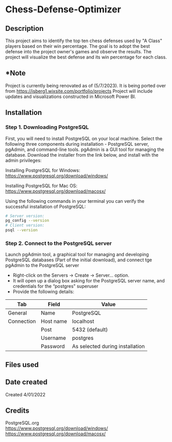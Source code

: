 # Chess-Defense-Optimizer
## Description
This project aims to identify the top ten chess defenses used by "A Class" players based on their win percentage. The goal is to adopt the best defense into the project owner's games and observe the results. The project will visualize the best defense and its win percentage for each class.
## *Note
Project is currently being renovated as of (5/7/2023).
It is being ported over from https://isberg1.wixsite.com/portfolio/projects
Project will include updates and visualizations constructed in Microsoft Power BI. 
## Installation

### Step 1. Downloading PostgreSQL
First, you will need to install PostgreSQL on your local machine. Select the following three components during installation - PostgreSQL server, pgAdmin, and command-line tools. pgAdmin is a GUI tool for managing the database. Download the installer from the link below, and install with the admin privileges:

Installing PostgreSQL for Windows:
https://www.postgresql.org/download/windows/

Installing PostgreSQL for Mac OS:
https://www.postgresql.org/download/macosx/

Using the following commands in your terminal you can verify the successful installation of PostgreSQL:

```sh
# Server version:
pg_config --version
# Client version:
psql --version
```

### Step 2. Connect to the PostgreSQL server
Launch pgAdmin tool, a graphical tool for managing and developing PostgreSQL databases (Part of the initial download), and connect tge pgAdmin to the PostgreSQL server
- Right-click on the Servers → Create → Server... option.
- It will open up a dialog box asking for the PostgreSQL server name, and credentials for the “postgres" superuser
- Provide the following details:

| Tab | Field | Value |
| --- | ----- | ----- |
| General | Name | PostgreSQL |
| Connection | Host name | localhost |
|		| Post | 5432 (default) |
|		| Username | postgres |
|		| Password | As selected during installation |

## Files used

## Date created
Created 4/01/2022
## Credits
PostgreSQL.org<br>
https://www.postgresql.org/download/windows/<br>
https://www.postgresql.org/download/macosx/<br>
